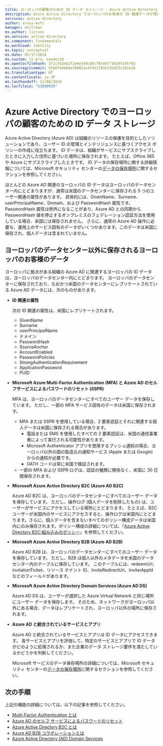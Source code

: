 ```yaml
---
title: ヨーロッパの顧客のための ID データ ストレージ - Azure Active Directory | Microsoft Docs
description: Azure Active Directory でヨーロッパのお客様の ID 関連データが保存されている場所について説明します。
services: active-directory
author: eross-msft
manager: mtillman
ms.author: lizross
ms.service: active-directory
ms.component: fundamentals
ms.workload: identity
ms.topic: conceptual
ms.date: 05/17/2018
ms.custom: it-pro, seodec18
ms.openlocfilehash: 371c7b2eb2f2e0e34dc80cf8fe6771620fa76765
ms.sourcegitcommit: 9fb6f44dbdaf9002ac4f411781bf1bd25c191e26
ms.translationtype: HT
ms.contentlocale: ja-JP
ms.lasthandoff: 12/08/2018
ms.locfileid: "53099939"
---
```

# <a name="identity-data-storage-for-european-customers-in-azure-active-directory"></a>Azure Active Directory でのヨーロッパの顧客のための ID データ ストレージ
Azure Active Directory (Azure AD) は組織のリソースの保護を目的としたソリューションであり、ユーザー ID の管理とインテリジェンスに基づくアクセス ポリシーの作成に役立ちます。 ID データは、組織がサービスにサブスクライブしたときに入力した住所に基づいた場所に保存されます。 たとえば、Office 365 や Azure にサブスクライブしたときです。 ID データの保存場所に関する詳細情報については、Microsoft セキュリティ センターの[データの保存場所](https://www.microsoft.com/trustcenter/privacy/where-your-data-is-located)に関するセクションを参照してください。

ほとんどの Azure AD 関連のヨーロッパの ID データはヨーロッパのデータセンター内にとどまりますが、通常は米国のデータセンターに保存される 5 つのユーザー関連の属性があります。 具体的には、GivenName、Surname、userPrincipalName、Domain、および PasswordHash 属性です。 PasswordHash 属性は例外になることがあり、Azure AD との同期から PasswordHash 値を停止するオンプレミスのフェデレーション認証方法を使用している場合、米国には保存されません。 さらに、通常の Azure AD 操作に必要な、運用上のサービス固有のデータがいくつかあります。このデータは米国に保存され、個人データは含まれていません。

## <a name="data-stored-outside-of-european-datacenters-for-european-customers"></a>ヨーロッパのデータセンター以外に保存されるヨーロッパのお客様のデータ

ヨーロッパに拠点がある組織の Azure AD に関連するヨーロッパの ID データは、ヨーロッパのデータセンター内にとどまります。 ヨーロッパのデータセンターに保存されており、なおかつ米国のデータセンターにレプリケートされている Azure AD データには、次のものがあります。

- **ID 関連の属性**

    次の ID 関連の属性は、米国にレプリケートされます。

    - GivenName
    - Surname
    - userPrincipalName
    - ドメイン
    - PasswordHash
    - SourceAnchor
    - AccountEnabled
    - PasswordPolicies
    - StrongAuthenticationRequirement
    - ApplicationPassword
    - PUID

- **Microsoft Azure Multi-Factor Authentication (MFA) と Azure AD のセルフサービスによるパスワードのリセット (SSPR)**
    
    MFA は、ヨーロッパのデータセンターにすべてのユーザー データを保存しています。 ただし、一部の MFA サービス固有のデータは米国に保存されます。
    
    - MFA または SSPR を使用している場合、2 要素認証とそれに関連する個人データは米国に保存される場合があります。
        - 電話または SMS を使用したすべての 2 要素認証は、米国の通信事業者によって実行される可能性があります。
        - Microsoft Authenticator アプリを使用するプッシュ通知の場合、ヨーロッパ以外の国の製造元の通知サービス (Apple または Google) からの通知が必要です。
        - OATH コードは常に米国で検証されます。 
    - 一部の MFA および SSPR ログは、認証の種類に関係なく、米国に 30 日間保存されます。

- **Microsoft Azure Active Directory B2C (Azure AD B2C)**

    Azure AD B2C は、ヨーロッパのデータセンターにすべてのユーザー データを保存しています。 ただし、操作ログ (個人データを削除したもの) は、ユーザーがサービスにアクセスしている場所にとどまります。 たとえば、B2C ユーザーが米国内のサービスにアクセスすると、操作ログは米国内にとどまります。さらに、個人データを含まないすべてのポリシー構成データは米国内にのみ保存されます。ポリシー構成の詳細については、「[Azure Active Directory B2C:組み込みのポリシー](https://docs.microsoft.com/azure/active-directory-b2c/active-directory-b2c-reference-policies)」を参照してください。

- **Microsoft Azure Active Directory B2B (Azure AD B2B)** 
    
    Azure AD B2B は、ヨーロッパのデータセンターにすべてのユーザー データを保存しています。 ただし、B2B は個人以外のメタデータを米国のデータセンター内のテーブルに保存しています。 このテーブルには、redeemUrl、invitationTicket、リソース テナント ID、InviteRedirectUrl、InviterAppId などのフィールドがあります。

- **Microsoft Azure Active Directory Domain Services (Azure AD DS)**

    Azure AD DS は、ユーザーが選択した Azure Virtual Network と同じ場所にユーザー データを保存します。 そのため、ネットワークがヨーロッパ以外にある場合、データはレプリケートされ、ヨーロッパ以外の場所に保存されます。

- **Azure AD と統合されているサービスとアプリ**

    Azure AD と統合されているサービスとアプリは ID データにアクセスできます。 各サービスとアプリを評価して、特定のサービスとアプリで ID データがどのように処理されるか、また企業のデータ ストレージ要件を満たしているかどうかを判断してください。

    Microsoft サービスのデータ保存場所の詳細については、Microsoft セキュリティ センターの[データの保存場所](https://www.microsoft.com/trustcenter/privacy/where-your-data-is-located)に関するセクションを参照してください。

## <a name="next-steps"></a>次の手順
上記の機能の詳細については、以下の記事を参照してください。
- [Multi-Factor Authentication とは](https://docs.microsoft.com/azure/active-directory/authentication/multi-factor-authentication)
- [Azure AD のセルフ サービスによるパスワードのリセット](https://docs.microsoft.com/azure/active-directory/authentication/active-directory-passwords-overview)
- [Azure Active Directory B2C とは](https://docs.microsoft.com/azure/active-directory-b2c/active-directory-b2c-overview)
- [Azure AD B2B コラボレーションとは](https://docs.microsoft.com/azure/active-directory/active-directory-b2b-what-is-azure-ad-b2b)
- [Azure Active Directory (AD) Domain Services](https://docs.microsoft.com/azure/active-directory-domain-services/active-directory-ds-overview)
